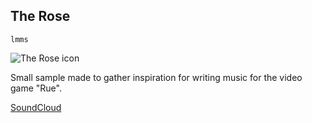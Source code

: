 ## The Rose

`lmms`

<img src="@ROOT@/images/games/rue/the_rose-icon.png" alt="The Rose icon"/>

Small sample made to gather inspiration for writing music for the video game "Rue".

<a class="button" href="https://soundcloud.com/darkdimensiongd/the-rose">SoundCloud</a>
